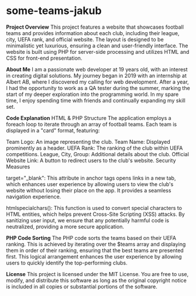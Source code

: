 # some-teams-jakub

<b>Project Overview</b>
This project features a website that showcases football teams and provides information about each club, including their league, city, UEFA rank, and official website. The layout is designed to be minimalistic yet luxurious, ensuring a clean and user-friendly interface. The website is built using PHP for server-side processing and utilizes HTML and CSS for front-end presentation.

<b>About Me</b>
I am a passionate web developer at 19 years old, with an interest in creating digital solutions. My journey began in 2019 with an internship at Albert AB, where I discovered my calling for web development. After a year, I had the opportunity to work as a QA tester during the summer, marking the start of my deeper exploration into the programming world. In my spare time, I enjoy spending time with friends and continually expanding my skill set.

<b>Code Explanation</b>
HTML & PHP Structure
The application employs a foreach loop to iterate through an array of football teams. Each team is displayed in a "card" format, featuring:

Team Logo: An image representing the club.
Team Name: Displayed prominently as a header.
UEFA Rank: The ranking of the club within UEFA competitions.
League, City, Group: Additional details about the club.
Official Website Link: A button to redirect users to the club's website.
Security Measures

target="_blank": This attribute in anchor tags opens links in a new tab, which enhances user experience by allowing users to view the club's website without losing their place on the app. It provides a seamless navigation experience.

htmlspecialchars(): This function is used to convert special characters to HTML entities, which helps prevent Cross-Site Scripting (XSS) attacks. By sanitizing user input, we ensure that any potentially harmful code is neutralized, providing a more secure application.

<b>PHP Code Sorting</b>
The PHP code sorts the teams based on their UEFA ranking. This is achieved by iterating over the $teams array and displaying them in order of their ranking, ensuring that the best teams are presented first. This logical arrangement enhances the user experience by allowing users to quickly identify the top-performing clubs.

<b>License</b>
This project is licensed under the MIT License. You are free to use, modify, and distribute this software as long as the original copyright notice is included in all copies or substantial portions of the software.

